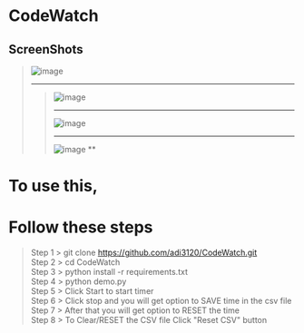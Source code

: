 # CodeWatch 
## ScreenShots
> ![image](https://user-images.githubusercontent.com/83342917/184480414-ce3801df-196a-4b7d-9b62-022cb5fefedc.png)
> ***
>> ![image](https://user-images.githubusercontent.com/83342917/184480427-04fb8e02-6b6a-4279-b333-6ce297fe6e48.png)
>> ***
>> ![image](https://user-images.githubusercontent.com/83342917/184480432-654cb3f1-ad17-42b6-8893-1d440c3a8db2.png)
>> ***
>> ![image](https://user-images.githubusercontent.com/83342917/184480439-860cd3d1-cdc7-4281-ad9d-19c4e5b7ba81.png)
>> **



# To use this,
# Follow these steps
> Step 1 > git clone https://github.com/adi3120/CodeWatch.git \
> Step 2 > cd CodeWatch \
> Step 3 > python install -r requirements.txt \
> Step 4 > python demo.py \
> Step 5 > Click Start to start timer \
> Step 6 > Click stop and you will get option to SAVE time in the csv file \
> Step 7 > After that you will get option to RESET the time \
> Step 8 > To Clear/RESET the CSV file Click "Reset CSV" button

